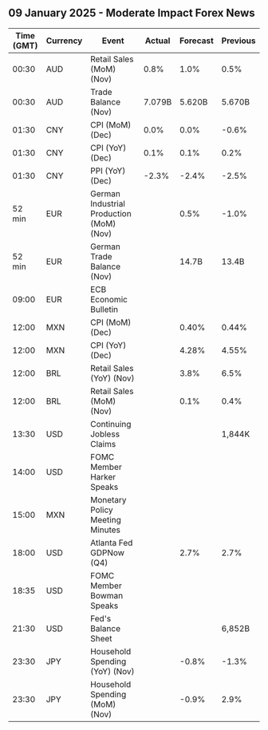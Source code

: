 ## 09 January 2025 - Moderate Impact Forex News

| Time (GMT) | Currency | Event | Actual | Forecast | Previous |
|------|----------|-------|--------|----------|----------|
| 00:30 | AUD | Retail Sales (MoM) (Nov) | 0.8% | 1.0% | 0.5% |
| 00:30 | AUD | Trade Balance (Nov) | 7.079B | 5.620B | 5.670B |
| 01:30 | CNY | CPI (MoM) (Dec) | 0.0% | 0.0% | -0.6% |
| 01:30 | CNY | CPI (YoY) (Dec) | 0.1% | 0.1% | 0.2% |
| 01:30 | CNY | PPI (YoY) (Dec) | -2.3% | -2.4% | -2.5% |
| 52 min | EUR | German Industrial Production (MoM) (Nov) |  | 0.5% | -1.0% |
| 52 min | EUR | German Trade Balance (Nov) |  | 14.7B | 13.4B |
| 09:00 | EUR | ECB Economic Bulletin |  |  |  |
| 12:00 | MXN | CPI (MoM) (Dec) |  | 0.40% | 0.44% |
| 12:00 | MXN | CPI (YoY) (Dec) |  | 4.28% | 4.55% |
| 12:00 | BRL | Retail Sales (YoY) (Nov) |  | 3.8% | 6.5% |
| 12:00 | BRL | Retail Sales (MoM) (Nov) |  | 0.1% | 0.4% |
| 13:30 | USD | Continuing Jobless Claims |  |  | 1,844K |
| 14:00 | USD | FOMC Member Harker Speaks |  |  |  |
| 15:00 | MXN | Monetary Policy Meeting Minutes |  |  |  |
| 18:00 | USD | Atlanta Fed GDPNow (Q4) |  | 2.7% | 2.7% |
| 18:35 | USD | FOMC Member Bowman Speaks |  |  |  |
| 21:30 | USD | Fed's Balance Sheet |  |  | 6,852B |
| 23:30 | JPY | Household Spending (YoY) (Nov) |  | -0.8% | -1.3% |
| 23:30 | JPY | Household Spending (MoM) (Nov) |  | -0.9% | 2.9% |
